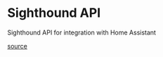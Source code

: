 # Sighthound API

Sighthound API for integration with Home Assistant

[source](https://github.com/philmottin/)
